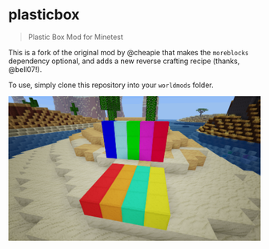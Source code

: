 # plasticbox
> Plastic Box Mod for Minetest

This is a fork of the original mod by @cheapie that makes the `moreblocks` dependency optional, and adds a new reverse crafting recipe (thanks, @bell07!).

To use, simply clone this repository into your `worldmods` folder.

![Screenshot](https://raw.githubusercontent.com/sbrl/plasticbox/master/screenshot.png)
